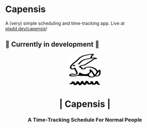 # Capensis

A (very) simple scheduling and time-tracking app. Live at [pladd.dev/capensis](http://pladd.dev/capensis)!

## 🚧 Currently in development 🚧
<!-- TITLE -->
<div align="center">
<img src="docs/capensis-logo.svg" height="100" width="100">
<h1>| Capensis |</h1>
  <h3>A Time-Tracking Schedule For Normal People</h3>
